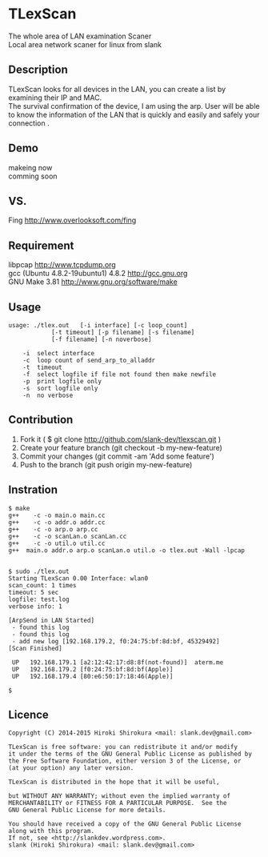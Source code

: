 # TLexScan 
The whole area of LAN examination Scaner  
Local area network scaner for linux from slank  

## Description
TLexScan looks for all devices  in the LAN, 
you can create a list by examining their IP and MAC.  
The survival confirmation of the device, I am using the arp.
User will be able to know the information of the LAN 
that is quickly and easily and safely your connection .  

## Demo
 makeing now  
 comming soon  

## VS.
 Fing <http://www.overlooksoft.com/fing>  

## Requirement
 libpcap <http://www.tcpdump.org>  
 gcc (Ubuntu 4.8.2-19ubuntu1) 4.8.2 <http://gcc.gnu.org>  
 GNU Make 3.81 <http://www.gnu.org/software/make>  

## Usage

	usage: ./tlex.out	[-i interface] [-c loop_count]
				[-t timeout] [-p filename] [-s filename]
				[-f filename] [-n noverbose]

		-i	select interface
		-c	loop count of send_arp_to_alladdr
		-t	timeout
		-f	select logfile if file not found then make newfile
		-p	print logfile only
		-s	sort logfile only
		-n	no verbose


## Contribution
1. Fork it ( $ git clone http://github.com/slank-dev/tlexscan.git )
2. Create your feature branch (git checkout -b my-new-feature)
3. Commit your changes (git commit -am 'Add some feature')
4. Push to the branch (git push origin my-new-feature)


## Instration
	 
	$ make
	g++    -c -o main.o main.cc
	g++    -c -o addr.o addr.cc
	g++    -c -o arp.o arp.cc
	g++    -c -o scanLan.o scanLan.cc
	g++    -c -o util.o util.cc
	g++  main.o addr.o arp.o scanLan.o util.o -o tlex.out -Wall -lpcap


	$ sudo ./tlex.out 
	Starting TLexScan 0.00 Interface: wlan0
	scan_count: 1 times
	timeout: 5 sec
	logfile: test.log
	verbose info: 1

	[ArpSend in LAN Started] 
	 - found this log
	 - found this log
	 - add new log [192.168.179.2, f0:24:75:bf:8d:bf, 45329492]
	[Scan Finished]

	 UP	  192.168.179.1	[a2:12:42:17:d8:8f(not-found)]	aterm.me
	 UP	  192.168.179.2	[f0:24:75:bf:8d:bf(Apple)]	
	 UP	  192.168.179.4	[80:e6:50:17:18:46(Apple)]	
	
	$ 
 

## Licence
 
	Copyright (C) 2014-2015 Hiroki Shirokura <mail: slank.dev@gmail.com>

	TLexScan is free software: you can redistribute it and/or modify
	it under the terms of the GNU General Public License as published by
	the Free Software Foundation, either version 3 of the License, or
	(at your option) any later version.

	TLexScan is distributed in the hope that it will be useful,

	but WITHOUT ANY WARRANTY; without even the implied warranty of
	MERCHANTABILITY or FITNESS FOR A PARTICULAR PURPOSE.  See the
	GNU General Public License for more details.

	You should have received a copy of the GNU General Public License
	along with this program.  
	If not, see <http://slankdev.wordpress.com>.
	slank (Hiroki Shirokura) <mail: slank.dev@gmail.com>

